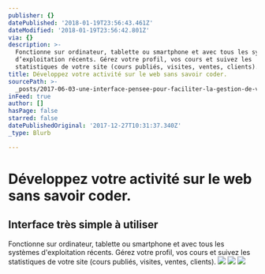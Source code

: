 ```yaml
---
publisher: {}
datePublished: '2018-01-19T23:56:43.461Z'
dateModified: '2018-01-19T23:56:42.801Z'
via: {}
description: >-
  Fonctionne sur ordinateur, tablette ou smartphone et avec tous les systèmes
  d’exploitation récents. Gérez votre profil, vos cours et suivez les
  statistiques de votre site (cours publiés, visites, ventes, clients).
title: Développez votre activité sur le web sans savoir coder.
sourcePath: >-
  _posts/2017-06-03-une-interface-pensee-pour-faciliter-la-gestion-de-votre-espa.md
inFeed: true
author: []
hasPage: false
starred: false
datePublishedOriginal: '2017-12-27T10:31:37.340Z'
_type: Blurb

---
```

# Développez votre activité sur le web sans savoir coder.

## Interface très simple à utiliser

Fonctionne sur ordinateur, tablette ou smartphone et avec tous les systèmes d'exploitation récents. Gérez votre profil, vos cours et suivez les statistiques de votre site (cours publiés, visites, ventes, clients).
![](https://the-grid-user-content.s3-us-west-2.amazonaws.com/aaed35a6-0bff-4447-b067-9e65d814755c.png)
![](https://the-grid-user-content.s3-us-west-2.amazonaws.com/f3f71991-e866-4d79-911a-cdb9b5d2ac7b.png)
![](https://the-grid-user-content.s3-us-west-2.amazonaws.com/03180017-8047-4236-965e-9e9d6758ab7c.png)